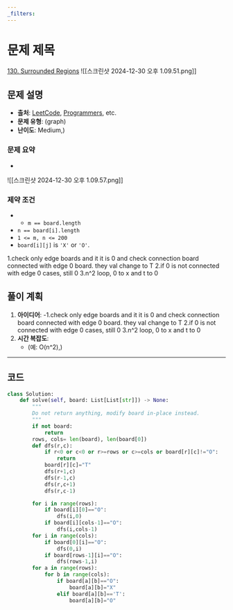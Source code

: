 ```yaml
---
_filters:
---
```


# 문제 제목
[130. Surrounded Regions](https://leetcode.com/problems/surrounded-regions/)
![[스크린샷 2024-12-30 오후 1.09.51.png]]

## 문제 설명
- **출처**: [LeetCode](https://leetcode.com), [Programmers](https://programmers.co.kr), etc.
- **문제 유형**: (graph)
- **난이도**:  Medium,)


### 문제 요약
- 
![[스크린샷 2024-12-30 오후 1.09.57.png]]
### 제약 조건
- - `m == board.length`
- `n == board[i].length`
- `1 <= m, n <= 200`
- `board[i][j]` is `'X'` or `'O'`.

1.check only edge boards and it it is 0 and check connection board connected with edge 0 board. they val change to T
2.if 0 is not connected with edge 0 cases, still 0
3.n^2 loop, 0 to x and t to 0 

## 풀이 계획
1. **아이디어**: 
   -1.check only edge boards and it it is 0 and check connection board connected with edge 0 board. they val change to T
	2.if 0 is not connected with edge 0 cases, still 0
	3.n^2 loop, 0 to x and t to 0 
1. **시간 복잡도**:
   - (예:  O(n^2),)

---

## 코드
```python
class Solution:
    def solve(self, board: List[List[str]]) -> None:
        """
        Do not return anything, modify board in-place instead.
        """
        if not board:
            return 
        rows, cols= len(board), len(board[0])
        def dfs(r,c):
            if r<0 or c<0 or r>=rows or c>=cols or board[r][c]!="O":
                return
            board[r][c]="T"
            dfs(r+1,c)
            dfs(r-1,c)
            dfs(r,c+1)
            dfs(r,c-1)

        for i in range(rows):
            if board[i][0]=="O":
                dfs(i,0)
            if board[i][cols-1]=="O":
                dfs(i,cols-1)
        for i in range(cols):
            if board[0][i]=="O":
                dfs(0,i)
            if board[rows-1][i]=="O":
                dfs(rows-1,i)
        for a in range(rows):
            for b in range(cols):
                if board[a][b]=="O":
                    board[a][b]="X"
                elif board[a][b]=='T':
                    board[a][b]="O"
